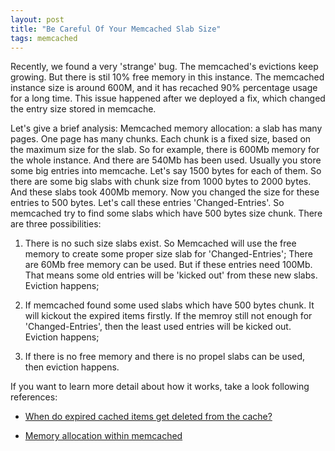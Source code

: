 ```yaml
---
layout: post
title: "Be Careful Of Your Memcached Slab Size"
tags: memcached
---
```


Recently, we found a very 'strange' bug. The memcached's evictions keep growing. But there is stil 10% free memory in this instance. The memcached instance size is around 600M, and it has recached 90% percentage usage for a long time. This issue happened after we deployed a fix, which changed the entry size stored in memcache. 

Let's give a brief analysis:
Memcached memory allocation: a slab has many pages. One page has many chunks. Each chunk is a fixed size, based on the maximum size for the slab. So for example, there is 600Mb memory for the whole instance. And there are 540Mb has been used. Usually you store some big entries into memcache. Let's say 1500 bytes for each of them. So there are some big slabs with chunk size from 1000 bytes to 2000 bytes. And these slabs took 400Mb memory. Now you changed the size for these entries to 500 bytes. Let's call these entries 'Changed-Entries'. So memcached try to find some slabs which have 500 bytes size chunk. There are three possibilities:

1. There is no such size slabs exist. So Memcached will use the free memory to create some proper size slab for 'Changed-Entries'; There are 60Mb free memory can be used. But if these entries need 100Mb. That means some old entries will be 'kicked out' from these new slabs. Eviction happens;

2. If memcached found some used slabs which have 500 bytes chunk. It will kickout the expired items firstly. If the memroy still not enough for 'Changed-Entries', then the least used entries will be kicked out. Eviction happens;

3. If there is no free memory and there is no propel slabs can be used, then eviction happens.



If you want to learn more detail about how it works, take a look following references:

* <a href='http://code.google.com/p/memcached/wiki/FAQ#When_do_expired_cached_items_get_deleted_from_the_cache?'>When do expired cached items get deleted from the cache?</a> 

* <a href='http://dev.mysql.com/doc/refman/5.0/en/ha-memcached-using-memory.html'>Memory allocation within memcached</a>
